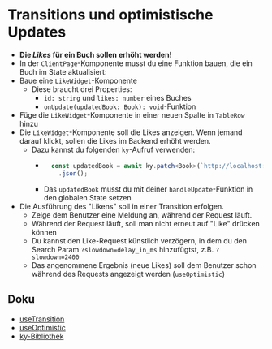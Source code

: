 # Transitions und optimistische Updates

- **Die *Likes* für ein Buch sollen erhöht werden!**
- In der `ClientPage`-Komponente musst du eine Funktion bauen, die ein Buch im State aktualisiert:
- Baue eine `LikeWidget`-Komponente
  - Diese braucht drei Properties:
    - `id: string` und `likes: number` eines Buches
    - `onUpdate(updatedBook: Book): void`-Funktion
- Füge die `LikeWidget`-Komponente in einer neuen Spalte in `TableRow` hinzu
- Die `LikeWidget`-Komponente soll die Likes anzeigen. Wenn jemand darauf klickt,
  sollen die Likes im Backend erhöht werden.
  - Dazu kannst du folgenden `ky`-Aufruf verwenden:
    - ```typescript
        const updatedBook = await ky.patch<Book>(`http://localhost:3001/books/${id}`)
          .json();
      ```
    - Das `updatedBook` musst du mit deiner `handleUpdate`-Funktion in den globalen State setzen
- Die Ausführung des "Likens" soll in einer Transition erfolgen. 
  - Zeige dem Benutzer eine Meldung an, während der Request läuft.
  - Während der Request läuft, soll man nicht erneut auf "Like" drücken können
  - Du kannst den Like-Request künstlich verzögern, in dem du den Search Param `?slowdown=delay_in_ms` hinzufügtst, z.B. `?slowdown=2400`
  - Das angenommene Ergebnis (neue Likes) soll dem Benutzer schon während des Requests angezeigt werden (`useOptimistic`)

## Doku

* [useTransition](https://19.react.dev/reference/react/useTransition)
* [useOptimistic](https://19.react.dev/reference/react/useOptimistic)
* [ky-Bibliothek](https://github.com/sindresorhus/ky)